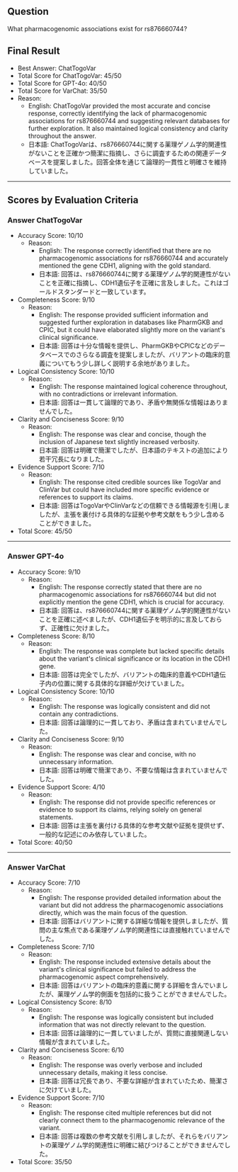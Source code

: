 ## Question

What pharmacogenomic associations exist for rs876660744?

## Final Result

- Best Answer: ChatTogoVar
- Total Score for ChatTogoVar: 45/50
- Total Score for GPT-4o: 40/50
- Total Score for VarChat: 35/50
- Reason:
  - English: ChatTogoVar provided the most accurate and concise response, correctly identifying the lack of pharmacogenomic associations for rs876660744 and suggesting relevant databases for further exploration. It also maintained logical consistency and clarity throughout the answer.
  - 日本語: ChatTogoVarは、rs876660744に関する薬理ゲノム学的関連性がないことを正確かつ簡潔に指摘し、さらに調査するための関連データベースを提案しました。回答全体を通じて論理的一貫性と明確さを維持していました。

---

## Scores by Evaluation Criteria

### Answer ChatTogoVar
- Accuracy Score: 10/10
  - Reason: 
    - English: The response correctly identified that there are no pharmacogenomic associations for rs876660744 and accurately mentioned the gene CDH1, aligning with the gold standard.
    - 日本語: 回答は、rs876660744に関する薬理ゲノム学的関連性がないことを正確に指摘し、CDH1遺伝子を正確に言及しました。これはゴールドスタンダードと一致しています。
- Completeness Score: 9/10
  - Reason: 
    - English: The response provided sufficient information and suggested further exploration in databases like PharmGKB and CPIC, but it could have elaborated slightly more on the variant's clinical significance.
    - 日本語: 回答は十分な情報を提供し、PharmGKBやCPICなどのデータベースでのさらなる調査を提案しましたが、バリアントの臨床的意義についてもう少し詳しく説明する余地がありました。
- Logical Consistency Score: 10/10
  - Reason: 
    - English: The response maintained logical coherence throughout, with no contradictions or irrelevant information.
    - 日本語: 回答は一貫して論理的であり、矛盾や無関係な情報はありませんでした。
- Clarity and Conciseness Score: 9/10
  - Reason: 
    - English: The response was clear and concise, though the inclusion of Japanese text slightly increased verbosity.
    - 日本語: 回答は明確で簡潔でしたが、日本語のテキストの追加により若干冗長になりました。
- Evidence Support Score: 7/10
  - Reason: 
    - English: The response cited credible sources like TogoVar and ClinVar but could have included more specific evidence or references to support its claims.
    - 日本語: 回答はTogoVarやClinVarなどの信頼できる情報源を引用しましたが、主張を裏付ける具体的な証拠や参考文献をもう少し含めることができました。
- Total Score: 45/50

---

### Answer GPT-4o
- Accuracy Score: 9/10
  - Reason: 
    - English: The response correctly stated that there are no pharmacogenomic associations for rs876660744 but did not explicitly mention the gene CDH1, which is crucial for accuracy.
    - 日本語: 回答は、rs876660744に関する薬理ゲノム学的関連性がないことを正確に述べましたが、CDH1遺伝子を明示的に言及しておらず、正確性に欠けました。
- Completeness Score: 8/10
  - Reason: 
    - English: The response was complete but lacked specific details about the variant's clinical significance or its location in the CDH1 gene.
    - 日本語: 回答は完全でしたが、バリアントの臨床的意義やCDH1遺伝子内の位置に関する具体的な詳細が欠けていました。
- Logical Consistency Score: 10/10
  - Reason: 
    - English: The response was logically consistent and did not contain any contradictions.
    - 日本語: 回答は論理的に一貫しており、矛盾は含まれていませんでした。
- Clarity and Conciseness Score: 9/10
  - Reason: 
    - English: The response was clear and concise, with no unnecessary information.
    - 日本語: 回答は明確で簡潔であり、不要な情報は含まれていませんでした。
- Evidence Support Score: 4/10
  - Reason: 
    - English: The response did not provide specific references or evidence to support its claims, relying solely on general statements.
    - 日本語: 回答は主張を裏付ける具体的な参考文献や証拠を提供せず、一般的な記述にのみ依存していました。
- Total Score: 40/50

---

### Answer VarChat
- Accuracy Score: 7/10
  - Reason: 
    - English: The response provided detailed information about the variant but did not address the pharmacogenomic associations directly, which was the main focus of the question.
    - 日本語: 回答はバリアントに関する詳細な情報を提供しましたが、質問の主な焦点である薬理ゲノム学的関連性には直接触れていませんでした。
- Completeness Score: 7/10
  - Reason: 
    - English: The response included extensive details about the variant's clinical significance but failed to address the pharmacogenomic aspect comprehensively.
    - 日本語: 回答はバリアントの臨床的意義に関する詳細を含んでいましたが、薬理ゲノム学的側面を包括的に扱うことができませんでした。
- Logical Consistency Score: 8/10
  - Reason: 
    - English: The response was logically consistent but included information that was not directly relevant to the question.
    - 日本語: 回答は論理的に一貫していましたが、質問に直接関連しない情報が含まれていました。
- Clarity and Conciseness Score: 6/10
  - Reason: 
    - English: The response was overly verbose and included unnecessary details, making it less concise.
    - 日本語: 回答は冗長であり、不要な詳細が含まれていたため、簡潔さに欠けていました。
- Evidence Support Score: 7/10
  - Reason: 
    - English: The response cited multiple references but did not clearly connect them to the pharmacogenomic relevance of the variant.
    - 日本語: 回答は複数の参考文献を引用しましたが、それらをバリアントの薬理ゲノム学的関連性に明確に結びつけることができませんでした。
- Total Score: 35/50